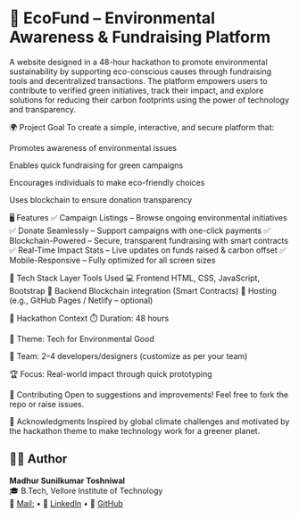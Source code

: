 # 🌱 EcoFund – Environmental Awareness & Fundraising Platform

A website designed in a 48-hour hackathon to promote environmental sustainability by supporting eco-conscious causes through fundraising tools and decentralized transactions. The platform empowers users to contribute to verified green initiatives, track their impact, and explore solutions for reducing their carbon footprints using the power of technology and transparency.

🌍 Project Goal
To create a simple, interactive, and secure platform that:

Promotes awareness of environmental issues

Enables quick fundraising for green campaigns

Encourages individuals to make eco-friendly choices

Uses blockchain to ensure donation transparency

🖥️ Features
✅ Campaign Listings – Browse ongoing environmental initiatives
✅ Donate Seamlessly – Support campaigns with one-click payments
✅ Blockchain-Powered – Secure, transparent fundraising with smart contracts
✅ Real-Time Impact Stats – Live updates on funds raised & carbon offset
✅ Mobile-Responsive – Fully optimized for all screen sizes

🔧 Tech Stack
Layer	Tools Used
💻 Frontend	HTML, CSS, JavaScript, Bootstrap
🔐 Backend	Blockchain integration (Smart Contracts)
🎯 Hosting	(e.g., GitHub Pages / Netlify – optional)

🎯 Hackathon Context
⏱️ Duration: 48 hours

🧠 Theme: Tech for Environmental Good

👥 Team: 2–4 developers/designers (customize as per your team)

🏆 Focus: Real-world impact through quick prototyping

🤝 Contributing
Open to suggestions and improvements! Feel free to fork the repo or raise issues.

🙌 Acknowledgments
Inspired by global climate challenges and motivated by the hackathon theme to make technology work for a greener planet.

## 👨‍💻 Author

**Madhur Sunilkumar Toshniwal**  
🎓 B.Tech, Vellore Institute of Technology  
📧 [Mail:](mailto:madhurtoshniwal03@gmail.com) • 🔗 [LinkedIn](https://linkedin.com/in/madhur-toshniwal
) • 🐙 [GitHub](https://github.com/MadhurToshniwal)
